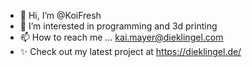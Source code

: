 - 👋 Hi, I’m @KoiFresh
- 👀 I’m interested in programming and 3d printing
- 📫 How to reach me ... kai.mayer@dieklingel.com
- ✨ Check out my latest project at https://dieklingel.de/

<!---
KoiFresh/KoiFresh is a ✨ special ✨ repository because its `README.md` (this file) appears on your GitHub profile.
You can click the Preview link to take a look at your changes.
--->
